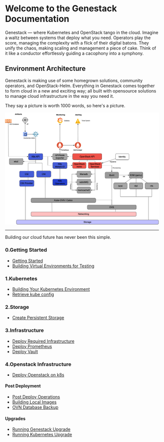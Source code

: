 # Welcome to the Genestack Documentation

Genestack — where Kubernetes and OpenStack tango in the cloud. Imagine a waltz between systems that deploy
what you need. Operators play the score, managing the complexity with a flick of their digital batons. They
unify the chaos, making scaling and management a piece of cake. Think of it like a conductor effortlessly
guiding a cacophony into a symphony.

## Environment Architecture

Genestack is making use of some homegrown solutions, community operators, and OpenStack-Helm. Everything
in Genestack comes together to form cloud in a new and exciting way; all built with opensource solutions
to manage cloud infrastructure in the way you need it.

They say a picture is worth 1000 words, so here's a picture.

![Genestack Architecture Diagram](assets/images/diagram-genestack.png)

---

Building our cloud future has never been this simple.

### 0.Getting Started
  * [Getting Started](getting-started.md)
  * [Building Virtual Environments for Testing](build-test-envs.md)

### 1.Kubernetes
  * [Building Your Kubernetes Environment](build-k8s.md)
  * [Retrieve kube config](kube-config.md)

### 2.Storage
  * [Create Persistent Storage](Create-Persistent-Storage.md)

### 3.Infrastructure
  * [Deploy Required Infrastructure](deploy-required-infrastructure.md)
  * [Deploy Prometheus](prometheus.md)
  * [Deploy Vault](vault.md)

### 4.Openstack Infrastructure
  * [Deploy Openstack on k8s](Deploy-Openstack.md)

#### Post Deployment
  * [Post Deploy Operations](post-deploy-ops.md)
  * [Building Local Images](build-local-images.md)
  * [OVN Database Backup](ovn-db-backup.md)

#### Upgrades
  * [Running Genestack Upgrade](genestack-upgrade.md)
  * [Running Kubernetes Upgrade](k8s-upgrade.md)
